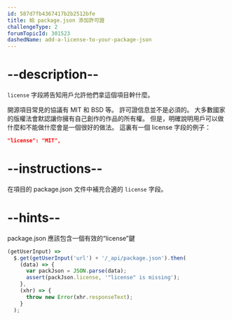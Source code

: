 ```yaml
---
id: 587d7fb4367417b2b2512bfe
title: 給 package.json 添加許可證
challengeType: 2
forumTopicId: 301523
dashedName: add-a-license-to-your-package-json
---
```


# --description--

`license` 字段將告知用戶允許他們拿這個項目幹什麼。

開源項目常見的協議有 MIT 和 BSD 等。 許可證信息並不是必須的。 大多數國家的版權法會默認讓你擁有自己創作的作品的所有權。 但是，明確說明用戶可以做什麼和不能做什麼會是一個很好的做法。 這裏有一個 license 字段的例子：

```json
"license": "MIT",
```

# --instructions--

在項目的 package.json 文件中補充合適的 `license` 字段。

# --hints--

package.json 應該包含一個有效的“license”鍵

```js
(getUserInput) =>
  $.get(getUserInput('url') + '/_api/package.json').then(
    (data) => {
      var packJson = JSON.parse(data);
      assert(packJson.license, '"license" is missing');
    },
    (xhr) => {
      throw new Error(xhr.responseText);
    }
  );
```

